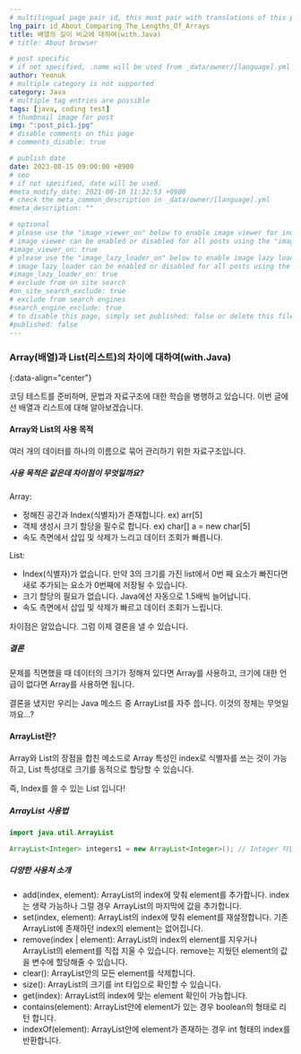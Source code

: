 ```yaml
---
# multilingual page pair id, this must pair with translations of this page. (This name must be unique)
lng_pair: id_About_Comparing_The_Lengths_Of_Arrays
title: 배열의 길이 비교에 대하여(with.Java)
# title: About browser

# post specific
# if not specified, .name will be used from _data/owner/[language].yml
author: Yeonuk
# multiple category is not supported
category: Java
# multiple tag entries are possible
tags: [java, coding test]
# thumbnail image for post
img: ":post_pic1.jpg"
# disable comments on this page
# comments_disable: true

# publish date
date: 2023-08-15 09:00:00 +0900
# seo
# if not specified, date will be used.
#meta_modify_date: 2021-08-10 11:32:53 +0900
# check the meta_common_description in _data/owner/[language].yml
#meta_description: ""

# optional
# please use the "image_viewer_on" below to enable image viewer for individual pages or posts (_posts/ or [language]/_posts folders).
# image viewer can be enabled or disabled for all posts using the "image_viewer_posts: true" setting in _data/conf/main.yml.
#image_viewer_on: true
# please use the "image_lazy_loader_on" below to enable image lazy loader for individual pages or posts (_posts/ or [language]/_posts folders).
# image lazy loader can be enabled or disabled for all posts using the "image_lazy_loader_posts: true" setting in _data/conf/main.yml.
#image_lazy_loader_on: true
# exclude from on site search
#on_site_search_exclude: true
# exclude from search engines
#search_engine_exclude: true
# to disable this page, simply set published: false or delete this file
#published: false
---
```


<!-- outline-start -->

### Array(배열)과 List(리스트)의 차이에 대하여(with.Java)

{:data-align="center"}

<!-- outline-end -->

코딩 테스트를 준비하며, 문법과 자료구조에 대한 학습을 병행하고 있습니다. 이번 글에선 배열과 리스트에 대해 알아보겠습니다.

#### Array와 List의 사용 목적

여러 개의 데이터를 하나의 이름으로 묶어 관리하기 위한 자료구조입니다.

##### 사용 목적은 같은데 차이점이 무엇일까요?

Array:

- 정해진 공간과 Index(식별자)가 존재합니다. ex) arr[5]
- 객체 생성시 크기 할당을 필수로 합니다. ex) char[] a = new char[5]
- 속도 측면에서 삽입 및 삭제가 느리고 데이터 조회가 빠릅니다.

List:

- Index(식별자)가 없습니다. 만약 3의 크기를 가진 list에서 0번 째 요소가 빠진다면 새로 추가되는 요소가 0번째에 저장될 수 있습니다.
- 크기 할당의 필요가 없습니다. Java에선 자동으로 1.5배씩 늘어납니다.
- 속도 측면에서 삽입 및 삭제가 빠르고 데이터 조회가 느립니다.

차이점은 알았습니다. 그럼 이제 결론을 낼 수 있습니다.

##### 결론

문제를 직면했을 때 데이터의 크기가 정해져 있다면 Array를 사용하고, 크기에 대한 언급이 없다면 Array를 사용하면 됩니다.

결론을 냈지만 우리는 Java 메소드 중 ArrayList를 자주 씁니다.
이것의 정체는 무엇일까요...?

#### ArrayList란?

Array와 List의 장점을 합친 메소드로 Array 특성인 index로 식별자를 쓰는 것이 가능하고, List 특성대로 크기를 동적으로 할당할 수 있습니다.

즉, Index를 쓸 수 있는 List 입니다!

##### ArrayList 사용법

```java
import java.util.ArrayList

ArrayList<Integer> integers1 = new ArrayList<Integer>(); // Integer 타입 지정
```

##### 다양한 사용처 소개

- add(index, element): ArrayList의 index에 맞춰 element를 추가합니다. index는 생략 가능하나 그럴 경우 ArrayList의 마지막에 값을 추가합니다.
- set(index, element): ArrayList의 index에 맞춰 element를 재설정합니다. 기존 ArrayList에 존재하던 index의 element는 없어집니다.
- remove(index | element): ArrayList의 index의 element를 지우거나 ArrayList의 element를 직접 지울 수 있습니다. remove는 지웠던 element의 값을 변수에 할당해줄 수 있습니다.
- clear(): ArrayList안의 모든 element를 삭제합니다.
- size(): ArrayList의 크기를 int 타입으로 확인할 수 있습니다.
- get(index): ArrayList의 index에 맞는 element 확인이 가능합니다.
- contains(element): ArrayList안에 element가 있는 경우 boolean의 형태로 리턴 합니다.
- indexOf(element): ArrayList안에 element가 존재하는 경우 int 형태의 index를 반환합니다.
